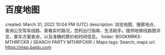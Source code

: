 # 百度地图

created: March 31, 2022 10:04 PM (UTC)
description: 浏览地图、搜索地点、查询公交驾车线路、查看实时路况，您的出行指南、生活助手。提供地铁线路图浏览，乘车方案查询，以及准确的票价和时间信息。
folder: BOOKMRKS-MTHRFCKR / SEARCH PARTY MTHRFCKR! / Maps
tags: Search, maps
url: https://map.baidu.com